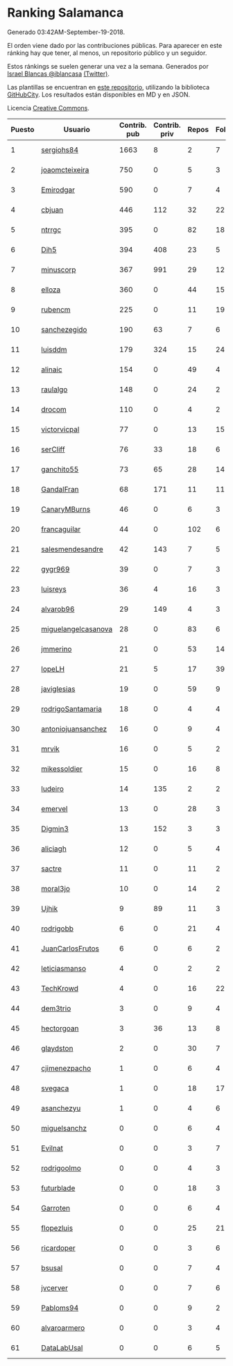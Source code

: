 # Ranking Salamanca

Generado 03:42AM-September-19-2018.

El orden viene dado por las contribuciones públicas. Para aparecer en este ránking hay que tener, al menos, un repositorio público y un seguidor.

Estos ránkings se suelen generar una vez a la semana. Generados por [Israel Blancas @iblancasa](https://github.com/iblancasa/) [(Twitter)](https://twitter.com/iblancasa).

Las plantillas se encuentran en [este repositorio](https://github.com/iblancasa/GH-Spanish-Ranking), utilizando la biblioteca [GitHubCity](https://github.com/iblancasa/GitHubCity). Los resultados están disponibles en MD y en JSON.

Licencia [Creative Commons](https://creativecommons.org/licenses/by/4.0/).

| Puesto   |  Usuario  | Contrib. pub | Contrib. priv |Repos| Followers | Desde |  Avatar  |
|----------|-----------|--------------|---------------|-----|-----------|-------|----------|
|1|[sergiohs84](https://github.com/sergiohs84)|1663|8|2|7|2015-03-28|![sergiohs84]()|
|2|[joaomcteixeira](https://github.com/joaomcteixeira)|750|0|5|3|2012-11-27|![joaomcteixeira]()|
|3|[Emirodgar](https://github.com/Emirodgar)|590|0|7|4|2013-04-30|![Emirodgar]()|
|4|[cbjuan](https://github.com/cbjuan)|446|112|32|22|2012-12-01|![cbjuan]()|
|5|[ntrrgc](https://github.com/ntrrgc)|395|0|82|18|2011-08-24|![ntrrgc]()|
|6|[Dih5](https://github.com/Dih5)|394|408|23|5|2015-04-22|![Dih5]()|
|7|[minuscorp](https://github.com/minuscorp)|367|991|29|12|2013-03-09|![minuscorp]()|
|8|[elloza](https://github.com/elloza)|360|0|44|15|2015-02-24|![elloza]()|
|9|[rubencm](https://github.com/rubencm)|225|0|11|19|2011-06-29|![rubencm]()|
|10|[sanchezegido](https://github.com/sanchezegido)|190|63|7|6|2015-11-08|![sanchezegido]()|
|11|[luisddm](https://github.com/luisddm)|179|324|15|24|2012-12-06|![luisddm]()|
|12|[alinaic](https://github.com/alinaic)|154|0|49|4|2018-03-16|![alinaic]()|
|13|[raulalgo](https://github.com/raulalgo)|148|0|24|2|2014-07-03|![raulalgo]()|
|14|[drocom](https://github.com/drocom)|110|0|4|2|2017-10-05|![drocom]()|
|15|[victorvicpal](https://github.com/victorvicpal)|77|0|13|15|2014-12-02|![victorvicpal]()|
|16|[serCliff](https://github.com/serCliff)|76|33|18|6|2015-07-27|![serCliff]()|
|17|[ganchito55](https://github.com/ganchito55)|73|65|28|14|2013-06-17|![ganchito55]()|
|18|[GandalFran](https://github.com/GandalFran)|68|171|11|11|2017-07-07|![GandalFran]()|
|19|[CanaryMBurns](https://github.com/CanaryMBurns)|46|0|6|3|2015-11-07|![CanaryMBurns]()|
|20|[francaguilar](https://github.com/francaguilar)|44|0|102|6|2015-03-19|![francaguilar]()|
|21|[salesmendesandre](https://github.com/salesmendesandre)|42|143|7|5|2016-04-03|![salesmendesandre]()|
|22|[gygr969](https://github.com/gygr969)|39|0|7|3|2015-11-14|![gygr969]()|
|23|[luisreys](https://github.com/luisreys)|36|4|16|3|2015-11-18|![luisreys]()|
|24|[alvarob96](https://github.com/alvarob96)|29|149|4|3|2018-02-23|![alvarob96]()|
|25|[miguelangelcasanova](https://github.com/miguelangelcasanova)|28|0|83|6|2011-04-02|![miguelangelcasanova]()|
|26|[jmmerino](https://github.com/jmmerino)|21|0|53|14|2011-10-26|![jmmerino]()|
|27|[lopeLH](https://github.com/lopeLH)|21|5|17|39|2014-04-29|![lopeLH]()|
|28|[javiglesias](https://github.com/javiglesias)|19|0|59|9|2014-10-06|![javiglesias]()|
|29|[rodrigoSantamaria](https://github.com/rodrigoSantamaria)|18|0|4|4|2012-04-02|![rodrigoSantamaria]()|
|30|[antoniojuansanchez](https://github.com/antoniojuansanchez)|16|0|9|4|2013-10-01|![antoniojuansanchez]()|
|31|[mrvik](https://github.com/mrvik)|16|0|5|2|2016-04-23|![mrvik]()|
|32|[mikessoldier](https://github.com/mikessoldier)|15|0|16|8|2013-10-23|![mikessoldier]()|
|33|[ludeiro](https://github.com/ludeiro)|14|135|2|2|2018-02-05|![ludeiro]()|
|34|[emervel](https://github.com/emervel)|13|0|28|3|2014-05-11|![emervel]()|
|35|[Digmin3](https://github.com/Digmin3)|13|152|3|3|2014-06-01|![Digmin3]()|
|36|[aliciagh](https://github.com/aliciagh)|12|0|5|4|2012-01-12|![aliciagh]()|
|37|[sactre](https://github.com/sactre)|11|0|11|2|2012-03-11|![sactre]()|
|38|[moral3jo](https://github.com/moral3jo)|10|0|14|2|2010-12-15|![moral3jo]()|
|39|[Ujhik](https://github.com/Ujhik)|9|89|11|3|2017-03-07|![Ujhik]()|
|40|[rodrigobb](https://github.com/rodrigobb)|6|0|21|4|2012-04-12|![rodrigobb]()|
|41|[JuanCarlosFrutos](https://github.com/JuanCarlosFrutos)|6|0|6|2|2017-02-23|![JuanCarlosFrutos]()|
|42|[leticiasmanso](https://github.com/leticiasmanso)|4|0|2|2|2014-12-09|![leticiasmanso]()|
|43|[TechKrowd](https://github.com/TechKrowd)|4|0|16|22|2015-10-10|![TechKrowd]()|
|44|[dem3trio](https://github.com/dem3trio)|3|0|9|4|2011-05-05|![dem3trio]()|
|45|[hectorgoan](https://github.com/hectorgoan)|3|36|13|8|2013-08-12|![hectorgoan]()|
|46|[glaydston](https://github.com/glaydston)|2|0|30|7|2012-08-11|![glaydston]()|
|47|[cjimenezpacho](https://github.com/cjimenezpacho)|1|0|6|4|2012-09-26|![cjimenezpacho]()|
|48|[svegaca](https://github.com/svegaca)|1|0|18|17|2010-02-03|![svegaca]()|
|49|[asanchezyu](https://github.com/asanchezyu)|1|0|4|6|2014-05-13|![asanchezyu]()|
|50|[miguelsanchz](https://github.com/miguelsanchz)|0|0|6|4|2012-07-10|![miguelsanchz]()|
|51|[Evilnat](https://github.com/Evilnat)|0|0|3|7|2011-01-12|![Evilnat]()|
|52|[rodrigoolmo](https://github.com/rodrigoolmo)|0|0|4|3|2011-04-09|![rodrigoolmo]()|
|53|[futurblade](https://github.com/futurblade)|0|0|18|3|2012-10-03|![futurblade]()|
|54|[Garroten](https://github.com/Garroten)|0|0|6|4|2008-05-04|![Garroten]()|
|55|[flopezluis](https://github.com/flopezluis)|0|0|25|21|2010-11-01|![flopezluis]()|
|56|[ricardoper](https://github.com/ricardoper)|0|0|3|6|2013-08-04|![ricardoper]()|
|57|[bsusal](https://github.com/bsusal)|0|0|7|4|2014-02-26|![bsusal]()|
|58|[jvcerver](https://github.com/jvcerver)|0|0|7|6|2013-10-22|![jvcerver]()|
|59|[Pabloms94](https://github.com/Pabloms94)|0|0|9|2|2016-02-11|![Pabloms94]()|
|60|[alvaroarmero](https://github.com/alvaroarmero)|0|0|3|4|2016-01-22|![alvaroarmero]()|
|61|[DataLabUsal](https://github.com/DataLabUsal)|0|0|6|5|2016-05-18|![DataLabUsal]()|

